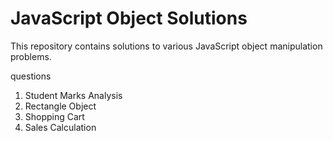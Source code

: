 # JavaScript Object Solutions
This repository contains solutions to various JavaScript object manipulation problems.

questions
1. Student Marks Analysis
2. Rectangle Object
3. Shopping Cart
4. Sales Calculation

